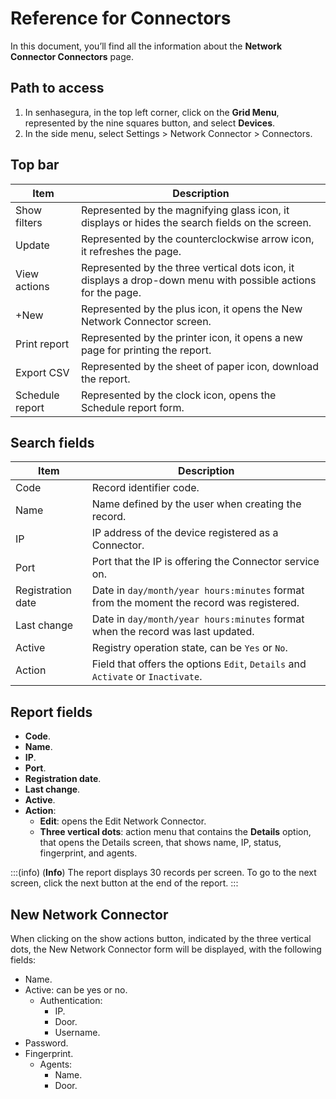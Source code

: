 # Reference for Connectors

In this document, you’ll find all the information about the **Network Connector Connectors** page.

## Path to access

1. In senhasegura, in the top left corner, click on the **Grid Menu**, represented by the nine squares button, and select **Devices**.
2. In the side menu, select Settings > Network Connector > Connectors. 

## Top bar

| Item            | Description                                                                                                   |
|-----------------|---------------------------------------------------------------------------------------------------------------|
| Show filters    | Represented by the magnifying glass icon, it displays or hides the search fields on the screen.               |
| Update          | Represented by the counterclockwise arrow icon, it refreshes the page.                                        |
| View actions    | Represented by the three vertical dots icon, it displays a drop-down menu with possible actions for the page. |
| +New        	| Represented by the plus icon, it opens the New Network Connector screen.                                      |
| Print report	| Represented by the printer icon, it opens a new page for printing the report.                                 |
| Export CSV  	| Represented by the sheet of paper icon, download the report.                                                  |
| Schedule report | Represented by the clock icon, opens the Schedule report form.                                                |

## Search fields

| Item              | Description                                                                              |
|-------------------|------------------------------------------------------------------------------------------|
| Code              | Record identifier code.                                                                  |
| Name              | Name defined by the user when creating the record.                                       |
| IP                | IP address of the device registered as a Connector.                                      |
| Port              | Port that the IP is offering the Connector service on.                                   |
| Registration date | Date in `day/month/year hours:minutes` format from the moment the record was registered. |
| Last change       | Date in `day/month/year hours:minutes` format when the record was last updated.          |
| Active            | Registry operation state, can be `Yes` or `No`.                                          |
| Action            | Field that offers the options `Edit`, `Details` and `Activate` or `Inactivate`.          |

## Report fields

* **Code**.
* **Name**.
* **IP**.
* **Port**.
* **Registration date**.
* **Last change**.
* **Active**.
* **Action**:
  * **Edit**: opens the Edit Network Connector.
  * **Three vertical dots**: action menu that contains the **Details** option, that opens the Details screen, that shows name, IP, status, fingerprint, and agents.

:::(info) (**Info**)
The report displays 30 records per screen. To go to the next screen, click the next button at the end of the report.
:::

## New Network Connector

 When clicking on the show actions button, indicated by the three vertical dots, the New Network Connector form will be displayed, with the following fields:

* Name.
* Active: can be yes or no.
  	* Authentication:
 		 * IP.
 		 * Door.
 		 * Username.
 * Password.
 * Fingerprint.
  	* Agents:
  		* Name.
  		* Door.